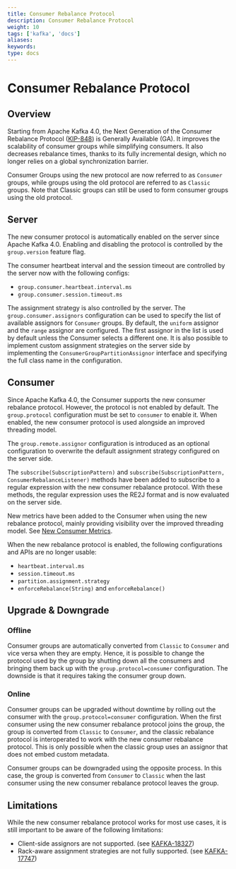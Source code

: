```yaml
---
title: Consumer Rebalance Protocol
description: Consumer Rebalance Protocol
weight: 10
tags: ['kafka', 'docs']
aliases: 
keywords: 
type: docs
---
```


# Consumer Rebalance Protocol

## Overview

Starting from Apache Kafka 4.0, the Next Generation of the Consumer Rebalance Protocol ([KIP-848](https://cwiki.apache.org/confluence/display/KAFKA/KIP-848%3A+The+Next+Generation+of+the+Consumer+Rebalance+Protocol)) is Generally Available (GA). It improves the scalability of consumer groups while simplifying consumers. It also decreases rebalance times, thanks to its fully incremental design, which no longer relies on a global synchronization barrier.

Consumer Groups using the new protocol are now referred to as `Consumer` groups, while groups using the old protocol are referred to as `Classic` groups. Note that Classic groups can still be used to form consumer groups using the old protocol.

## Server

The new consumer protocol is automatically enabled on the server since Apache Kafka 4.0. Enabling and disabling the protocol is controlled by the `group.version` feature flag.

The consumer heartbeat interval and the session timeout are controlled by the server now with the following configs:

  * `group.consumer.heartbeat.interval.ms`
  * `group.consumer.session.timeout.ms`



The assignment strategy is also controlled by the server. The `group.consumer.assignors` configuration can be used to specify the list of available assignors for `Consumer` groups. By default, the `uniform` assignor and the `range` assignor are configured. The first assignor in the list is used by default unless the Consumer selects a different one. It is also possible to implement custom assignment strategies on the server side by implementing the `ConsumerGroupPartitionAssignor` interface and specifying the full class name in the configuration.

## Consumer

Since Apache Kafka 4.0, the Consumer supports the new consumer rebalance protocol. However, the protocol is not enabled by default. The `group.protocol` configuration must be set to `consumer` to enable it. When enabled, the new consumer protocol is used alongside an improved threading model.

The `group.remote.assignor` configuration is introduced as an optional configuration to overwrite the default assignment strategy configured on the server side.

The `subscribe(SubscriptionPattern)` and `subscribe(SubscriptionPattern, ConsumerRebalanceListener)` methods have been added to subscribe to a regular expression with the new consumer rebalance protocol. With these methods, the regular expression uses the RE2J format and is now evaluated on the server side.

New metrics have been added to the Consumer when using the new rebalance protocol, mainly providing visibility over the improved threading model. See [New Consumer Metrics](https://cwiki.apache.org/confluence/display/KAFKA/KIP-1068%3A+New+metrics+for+the+new+KafkaConsumer).

When the new rebalance protocol is enabled, the following configurations and APIs are no longer usable:

  * `heartbeat.interval.ms`
  * `session.timeout.ms`
  * `partition.assignment.strategy`
  * `enforceRebalance(String)` and `enforceRebalance()`



## Upgrade & Downgrade

### Offline

Consumer groups are automatically converted from `Classic` to `Consumer` and vice versa when they are empty. Hence, it is possible to change the protocol used by the group by shutting down all the consumers and bringing them back up with the `group.protocol=consumer` configuration. The downside is that it requires taking the consumer group down.

### Online

Consumer groups can be upgraded without downtime by rolling out the consumer with the `group.protocol=consumer` configuration. When the first consumer using the new consumer rebalance protocol joins the group, the group is converted from `Classic` to `Consumer`, and the classic rebalance protocol is interoperated to work with the new consumer rebalance protocol. This is only possible when the classic group uses an assignor that does not embed custom metadata.

Consumer groups can be downgraded using the opposite process. In this case, the group is converted from `Consumer` to `Classic` when the last consumer using the new consumer rebalance protocol leaves the group.

## Limitations

While the new consumer rebalance protocol works for most use cases, it is still important to be aware of the following limitations:

  * Client-side assignors are not supported. (see [KAFKA-18327](https://issues.apache.org/jira/browse/KAFKA-18327))
  * Rack-aware assignment strategies are not fully supported. (see [KAFKA-17747](https://issues.apache.org/jira/browse/KAFKA-17747))


